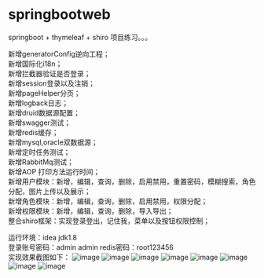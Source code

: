 # springbootweb
springboot + thymeleaf + shiro
项目练习。。。  

新增generatorConfig逆向工程；  
新增国际化i18n；  
新增拦截器验证是否登录；  
新增session登录以及注销；  
新增pageHelper分页；  
新增logback日志；  
新增druid数据源配置；  
新增swagger测试；  
新增redis缓存；  
新增mysql,oracle双数据源；   
新增定时任务测试；  
新增RabbitMq测试；  
新增AOP 打印方法运行时间；          
新增用户模块：新增，编辑，查询，删除，启用禁用，重置密码，模糊搜索，角色分配，图片上传以及展示；        
新增角色模块：新增，编辑，查询，删除，启用禁用，权限分配；      
新增权限模块：新增，编辑，查询，删除，导入导出；   
整合shiro框架：实现登录登出，记住我，菜单以及按钮权限控制；   

运行环境：idea  jdk1.8    
登录账号密码：admin admin        redis密码：root123456      
实现效果截图如下： 
![image](https://github.com/wlonghui/springbootweb/blob/master/images/springbootweb_img01.PNG)
![image](https://github.com/wlonghui/springbootweb/blob/master/images/springbootweb_img02.PNG)
![image](https://github.com/wlonghui/springbootweb/blob/master/images/springbootweb_img03.PNG)
![image](https://github.com/wlonghui/springbootweb/blob/master/images/springbootweb_img05.PNG)
![image](https://github.com/wlonghui/springbootweb/blob/master/images/springbootweb_img06.PNG)
![image](https://github.com/wlonghui/springbootweb/blob/master/images/springbootweb_img07.PNG)
![image](https://github.com/wlonghui/springbootweb/blob/master/images/springbootweb_img08.PNG)
![image](https://github.com/wlonghui/springbootweb/blob/master/images/springbootweb_img09.PNG)






  

